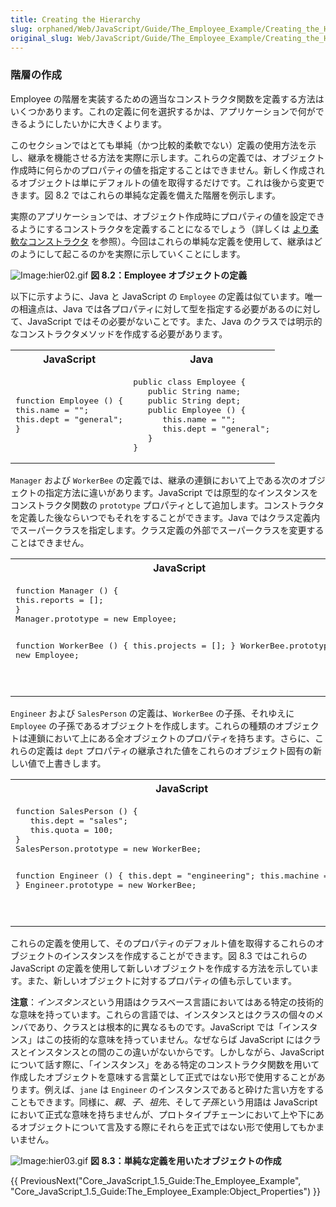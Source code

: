 ```yaml
---
title: Creating the Hierarchy
slug: orphaned/Web/JavaScript/Guide/The_Employee_Example/Creating_the_Hierarchy
original_slug: Web/JavaScript/Guide/The_Employee_Example/Creating_the_Hierarchy
---
```

### 階層の作成

Employee の階層を実装するための適当なコンストラクタ関数を定義する方法はいくつかあります。これの定義に何を選択するかは、アプリケーションで何ができるようにしたいかに大きくよります。

このセクションではとても単純（かつ比較的柔軟でない）定義の使用方法を示し、継承を機能させる方法を実際に示します。これらの定義では、オブジェクト作成時に何らかのプロパティの値を指定することはできません。新しく作成されるオブジェクトは単にデフォルトの値を取得するだけです。これは後から変更できます。図 8.2 ではこれらの単純な定義を備えた階層を例示します。

実際のアプリケーションでは、オブジェクト作成時にプロパティの値を設定できるようにするコンストラクタを定義することになるでしょう（詳しくは [より柔軟なコンストラクタ](/ja/Core_JavaScript_1.5_Guide/The_Employee_Example/More_Flexible_Constructors) を参照）。今回はこれらの単純な定義を使用して、継承はどのようにして起こるのかを実際に示していくことにします。

![Image:hier02.gif](/@api/deki/files/1905/=Hier02.gif)
**図 8.2：Employee オブジェクトの定義**

以下に示すように、Java と JavaScript の `Employee` の定義は似ています。唯一の相違点は、Java では各プロパティに対して型を指定する必要があるのに対して、JavaScript ではその必要がないことです。また、Java のクラスでは明示的なコンストラクタメソッドを作成する必要があります。

<table class="fullwidth-table">
  <tbody>
    <tr>
      <th>JavaScript</th>
      <th>Java</th>
    </tr>
    <tr>
      <td>
        <pre>
function Employee () {
this.name = "";
this.dept = "general";
}
</pre
        >
      </td>
      <td>
        <pre>
public class Employee {
   public String name;
   public String dept;
   public Employee () {
      this.name = "";
      this.dept = "general";
   }
}
</pre
        >
      </td>
    </tr>
  </tbody>
</table>

`Manager` および `WorkerBee` の定義では、継承の連鎖において上である次のオブジェクトの指定方法に違いがあります。JavaScript では原型的なインスタンスをコンストラクタ関数の `prototype` プロパティとして追加します。コンストラクタを定義した後ならいつでもそれをすることができます。Java ではクラス定義内でスーパークラスを指定します。クラス定義の外部でスーパークラスを変更することはできません。

<table class="fullwidth-table">
  <tbody>
    <tr>
      <th>JavaScript</th>
      <th>Java</th>
    </tr>
    <tr>
      <td>
        <pre>
function Manager () {
this.reports = [];
}
Manager.prototype = new Employee;

function WorkerBee () {
this.projects = [];
}
WorkerBee.prototype = new Employee;

</pre
        >
      </td>
      <td>
        <pre>
public class Manager extends Employee {
   public Employee[] reports;
   public Manager () {
      this.reports = new Employee[0];
   }
}

public class WorkerBee extends Employee {
public String[] projects;
public WorkerBee () {
this.projects = new String[0];
}
}

</pre
        >
      </td>
    </tr>
  </tbody>
</table>

`Engineer` および `SalesPerson` の定義は、`WorkerBee` の子孫、それゆえに `Employee` の子孫であるオブジェクトを作成します。これらの種類のオブジェクトは連鎖において上にある全オブジェクトのプロパティを持ちます。さらに、これらの定義は `dept` プロパティの継承された値をこれらのオブジェクト固有の新しい値で上書きします。

<table class="fullwidth-table">
  <tbody>
    <tr>
      <th>JavaScript</th>
      <th>Java</th>
    </tr>
    <tr>
      <td>
        <pre>
function SalesPerson () {
   this.dept = "sales";
   this.quota = 100;
}
SalesPerson.prototype = new WorkerBee;

function Engineer () {
this.dept = "engineering";
this.machine = "";
}
Engineer.prototype = new WorkerBee;

</pre
        >
      </td>
      <td>
        <pre>
public class SalesPerson extends WorkerBee {
   public double quota;
   public SalesPerson () {
      this.dept = "sales";
      this.quota = 100.0;
   }
}

public class Engineer extends WorkerBee {
public String machine;
public Engineer () {
this.dept = "engineering";
this.machine = "";
}
}

</pre
        >
      </td>
    </tr>
  </tbody>
</table>

これらの定義を使用して、そのプロパティのデフォルト値を取得するこれらのオブジェクトのインスタンスを作成することができます。図 8.3 ではこれらの JavaScript の定義を使用して新しいオブジェクトを作成する方法を示しています。また、新しいオブジェクトに対するプロパティの値も示しています。

**注意**：*インスタンス*という用語はクラスベース言語においてはある特定の技術的な意味を持っています。これらの言語では、インスタンスとはクラスの個々のメンバであり、クラスとは根本的に異なるものです。JavaScript では「インスタンス」はこの技術的な意味を持っていません。なぜならば JavaScript にはクラスとインスタンスとの間のこの違いがないからです。しかしながら、JavaScript について話す際に、「インスタンス」をある特定のコンストラクタ関数を用いて作成したオブジェクトを意味する言葉として正式ではない形で使用することがあります。例えば、`jane` は `Engineer` のインスタンスであると砕けた言い方をすることもできます。同様に、_親_、_子_、_祖先_、そして*子孫*という用語は JavaScript において正式な意味を持ちませんが、プロトタイプチェーンにおいて上や下にあるオブジェクトについて言及する際にそれらを正式ではない形で使用してもかまいません。

![Image:hier03.gif](/@api/deki/files/1906/=Hier03.gif)
**図 8.3：単純な定義を用いたオブジェクトの作成**

{{ PreviousNext("Core_JavaScript_1.5_Guide:The_Employee_Example", "Core_JavaScript_1.5_Guide:The_Employee_Example:Object_Properties") }}
